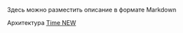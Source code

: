 Здесь можно разместить описание в формате Markdown

Архитектура [Time NEW](/entities/contexts/plantuml?id=aeroclub.applications.timeNew)
